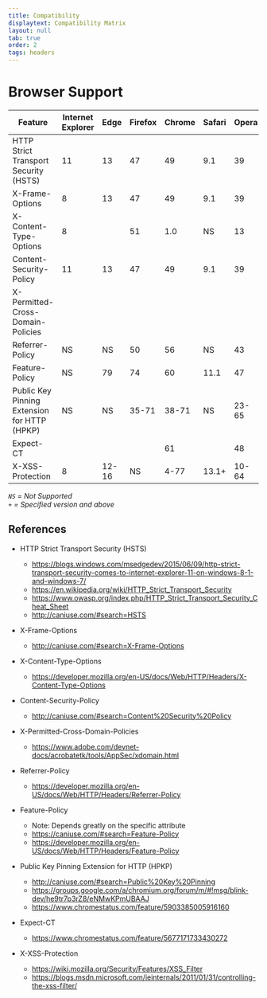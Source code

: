 ```yaml
---
title: Compatibility
displaytext: Compatibility Matrix
layout: null
tab: true
order: 2
tags: headers
---
```


# Browser Support

| Feature                                      | Internet Explorer | Edge  | Firefox | Chrome | Safari | Opera | Android |
| ---------------------------------------------|-------------------|-------|---------|--------|--------|-------|---------|
| HTTP Strict Transport Security (HSTS)        | 11                | 13    | 47      | 49     | 9.1    | 39    | 4.4     |
| X-Frame-Options                              | 8                 | 13    | 47      | 49     | 9.1    | 39    | 4.4     |
| X-Content-Type-Options                       | 8                 |       | 51      | 1.0    | NS     | 13    |         |
| Content-Security-Policy                      | 11                | 13    | 47      | 49     | 9.1    | 39    | 4.4     |
| X-Permitted-Cross-Domain-Policies            |                   |       |         |        |        |       |         |
| Referrer-Policy                              | NS                | NS    | 50      | 56     | NS     | 43    |         | 
| Feature-Policy                               | NS                | 79    | 74      | 60     | 11.1   | 47    | 81      | 
| Public Key Pinning Extension for HTTP (HPKP) | NS                | NS    | 35-71   | 38-71  | NS     | 23-65 | NS      |
| Expect-CT                                    |                   |       |         | 61     |        | 48    |         | 
| X-XSS-Protection                             | 8                 | 12-16 | NS      | 4-77   | 13.1+  | 10-64 | NS      |

_`NS` = Not Supported_  
_`+` = Specified version and above_

## References

* HTTP Strict Transport Security (HSTS)
  - https://blogs.windows.com/msedgedev/2015/06/09/http-strict-transport-security-comes-to-internet-explorer-11-on-windows-8-1-and-windows-7/
  - https://en.wikipedia.org/wiki/HTTP_Strict_Transport_Security
  - https://www.owasp.org/index.php/HTTP_Strict_Transport_Security_Cheat_Sheet
  - http://caniuse.com/#search=HSTS

* X-Frame-Options
  - http://caniuse.com/#search=X-Frame-Options

* X-Content-Type-Options
  - https://developer.mozilla.org/en-US/docs/Web/HTTP/Headers/X-Content-Type-Options

* Content-Security-Policy
  - http://caniuse.com/#search=Content%20Security%20Policy

* X-Permitted-Cross-Domain-Policies
  - https://www.adobe.com/devnet-docs/acrobatetk/tools/AppSec/xdomain.html

* Referrer-Policy
  - https://developer.mozilla.org/en-US/docs/Web/HTTP/Headers/Referrer-Policy

* Feature-Policy
  - Note: Depends greatly on the specific attribute
  - https://caniuse.com/#search=Feature-Policy
  - https://developer.mozilla.org/en-US/docs/Web/HTTP/Headers/Feature-Policy

* Public Key Pinning Extension for HTTP (HPKP)
  - http://caniuse.com/#search=Public%20Key%20Pinning
  - https://groups.google.com/a/chromium.org/forum/m/#!msg/blink-dev/he9tr7p3rZ8/eNMwKPmUBAAJ
  - https://www.chromestatus.com/feature/5903385005916160

* Expect-CT
  - https://www.chromestatus.com/feature/5677171733430272

* X-XSS-Protection
  - https://wiki.mozilla.org/Security/Features/XSS_Filter
  - https://blogs.msdn.microsoft.com/ieinternals/2011/01/31/controlling-the-xss-filter/
